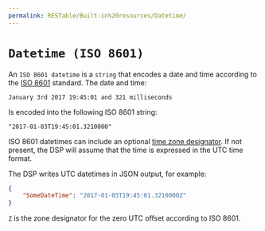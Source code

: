 ```yaml
---
permalink: RESTable/Built-in%20resources/Datetime/
---
```


# `Datetime (ISO 8601)`

An `ISO 8601 datetime` is a `string` that encodes a date and time according to the [ISO 8601](https://en.wikipedia.org/wiki/ISO_8601) standard. The date and time:

```
January 3rd 2017 19:45:01 and 321 milliseconds
```

Is encoded into the following ISO 8601 string:

```
"2017-01-03T19:45:01.3210000"
```

ISO 8601 datetimes can include an optional [time zone designator](https://en.wikipedia.org/wiki/ISO_8601#Time_zone_designators). If not present, the DSP will assume that the time is expressed in the UTC time format.

The DSP writes UTC datetimes in JSON output, for example:

```json
{
    "SomeDateTime": "2017-01-03T19:45:01.3210000Z"
}
```

`Z` is the zone designator for the zero UTC offset according to ISO 8601.
